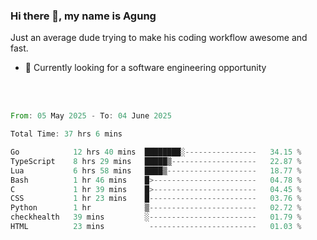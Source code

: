 ### Hi there 👋, my name is Agung
Just an average dude trying to make his coding workflow awesome and fast.

<!--
**agungfir98/agungfir98** is a ✨ _special_ ✨ repository because its `README.md` (this file) appears on your GitHub profile.
-->

- 🔭 Currently looking for a software engineering opportunity
<br/>
<br/>
<!--START_SECTION:waka-->

```rust
From: 05 May 2025 - To: 04 June 2025

Total Time: 37 hrs 6 mins

Go            12 hrs 40 mins  ████████░----------------   34.15 %
TypeScript    8 hrs 29 mins   █████▒-------------------   22.87 %
Lua           6 hrs 58 mins   ████▒--------------------   18.77 %
Bash          1 hr 46 mins    █>-----------------------   04.78 %
C             1 hr 39 mins    █>-----------------------   04.45 %
CSS           1 hr 23 mins    █------------------------   03.76 %
Python        1 hr            ▒------------------------   02.72 %
checkhealth   39 mins         ░------------------------   01.79 %
HTML          23 mins          ------------------------   01.03 %
```

<!--END_SECTION:waka-->
